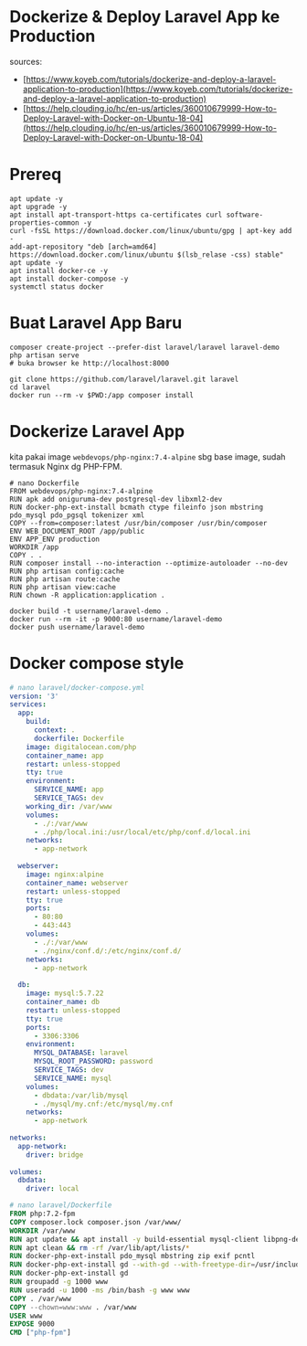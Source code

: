 # Dockerize & Deploy Laravel App ke Production

sources:
- [https://www.koyeb.com/tutorials/dockerize-and-deploy-a-laravel-application-to-production](https://www.koyeb.com/tutorials/dockerize-and-deploy-a-laravel-application-to-production)
- [https://help.clouding.io/hc/en-us/articles/360010679999-How-to-Deploy-Laravel-with-Docker-on-Ubuntu-18-04](https://help.clouding.io/hc/en-us/articles/360010679999-How-to-Deploy-Laravel-with-Docker-on-Ubuntu-18-04)

# Prereq
```
apt update -y
apt upgrade -y
apt install apt-transport-https ca-certificates curl software-properties-common -y
curl -fsSL https://download.docker.com/linux/ubuntu/gpg | apt-key add -
add-apt-repository "deb [arch=amd64] https://download.docker.com/linux/ubuntu $(lsb_relase -css) stable"
apt update -y
apt install docker-ce -y
apt install docker-compose -y
systemctl status docker
```
# Buat Laravel App Baru
```
composer create-project --prefer-dist laravel/laravel laravel-demo
php artisan serve
# buka browser ke http://localhost:8000

git clone https://github.com/laravel/laravel.git laravel
cd laravel
docker run --rm -v $PWD:/app composer install
```

# Dockerize Laravel App
kita pakai image `webdevops/php-nginx:7.4-alpine` sbg base image, sudah termasuk Nginx dg PHP-FPM.
```
# nano Dockerfile
FROM webdevops/php-nginx:7.4-alpine
RUN apk add oniguruma-dev postgresql-dev libxml2-dev
RUN docker-php-ext-install bcmath ctype fileinfo json mbstring pdo_mysql pdo_pgsql tokenizer xml
COPY --from=composer:latest /usr/bin/composer /usr/bin/composer
ENV WEB_DOCUMENT_ROOT /app/public
ENV APP_ENV production
WORKDIR /app
COPY . .
RUN composer install --no-interaction --optimize-autoloader --no-dev
RUN php artisan config:cache
RUN php artisan route:cache
RUN php artisan view:cache
RUN chown -R application:application .
```
```
docker build -t username/laravel-demo .
docker run --rm -it -p 9000:80 username/laravel-demo
docker push username/laravel-demo
```


# Docker compose style

```yaml
# nano laravel/docker-compose.yml
version: '3'
services:
  app: 
    build:
      context: .
      dockerfile: Dockerfile
    image: digitalocean.com/php
    container_name: app
    restart: unless-stopped
    tty: true
    environment:
      SERVICE_NAME: app
      SERVICE_TAGS: dev
    working_dir: /var/www
    volumes:
      - ./:/var/www
      - ./php/local.ini:/usr/local/etc/php/conf.d/local.ini
    networks:
      - app-network
      
  webserver:
    image: nginx:alpine
    container_name: webserver
    restart: unless-stopped
    tty: true
    ports:
      - 80:80
      - 443:443
    volumes:
      - ./:/var/www
      - ./nginx/conf.d/:/etc/nginx/conf.d/
    networks:
      - app-network
      
  db:
    image: mysql:5.7.22
    container_name: db
    restart: unless-stopped
    tty: true
    ports:
      - 3306:3306
    environment:
      MYSQL_DATABASE: laravel
      MYSQL_ROOT_PASSWORD: password
      SERVICE_TAGS: dev
      SERVICE_NAME: mysql
    volumes:
      - dbdata:/var/lib/mysql
      - ./mysql/my.cnf:/etc/mysql/my.cnf
    networks:
      - app-network
      
networks:
  app-network:
    driver: bridge
    
volumes:
  dbdata:
    driver: local
```

```dockerfile
# nano laravel/Dockerfile
FROM php:7.2-fpm
COPY composer.lock composer.json /var/www/
WORKDIR /var/www
RUN apt update && apt install -y build-essential mysql-client libpng-dev libjpeg62-turbo-dev libfreetype6-dev locales zip jpegoptim optipng pngquant gifsicle vim unzip git nano curl
RUN apt clean && rm -rf /var/lib/apt/lists/*
RUN docker-php-ext-install pdo_mysql mbstring zip exif pcntl
RUN docker-php-ext-install gd --with-gd --with-freetype-dir=/usr/include/ --with-jpeg-dir=/usr/include/ --with-png-dir=/usr/include/
RUN docker-php-ext-install gd
RUN groupadd -g 1000 www
RUN useradd -u 1000 -ms /bin/bash -g www www
COPY . /var/www
COPY --chown=www:www . /var/www
USER www
EXPOSE 9000
CMD ["php-fpm"]
```



























